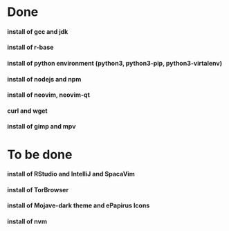 # Done
#### install of gcc and jdk
#### install of r-base
#### install of python environment (python3, python3-pip, python3-virtalenv)
#### install of nodejs and npm
#### install of neovim, neovim-qt
#### curl and wget
#### install of gimp and mpv

# To be done
#### install of RStudio and IntelliJ and SpacaVim
#### install of TorBrowser
#### install of Mojave-dark theme and ePapirus Icons
#### install of nvm
